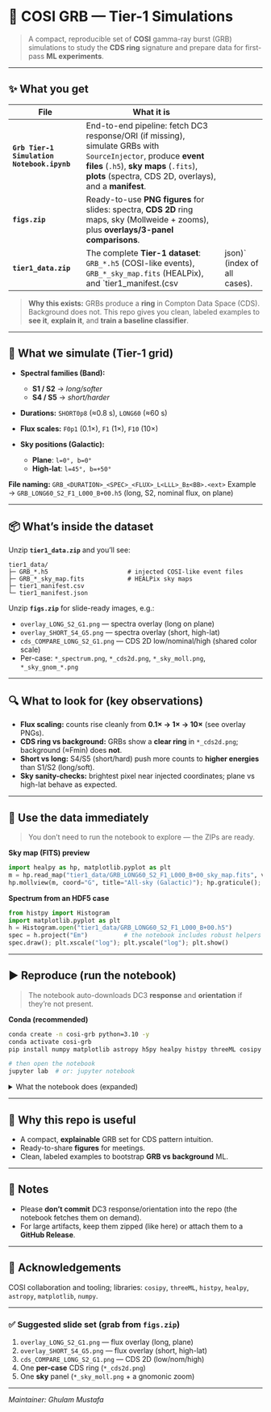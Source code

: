 # 🚀 COSI GRB — Tier-1 Simulations
> A compact, reproducible set of **COSI** gamma-ray burst (GRB) simulations to study the **CDS ring** signature and prepare data for first-pass **ML experiments**.
---

## ✨ What you get

| File                                       | What it is                                                                                                                                                                                                         |                               |
| ------------------------------------------ | ------------------------------------------------------------------------------------------------------------------------------------------------------------------------------------------------------------------ | ----------------------------- |
| **`Grb Tier-1 Simulation Notebook.ipynb`** | End-to-end pipeline: fetch DC3 response/ORI (if missing), simulate GRBs with `SourceInjector`, produce **event files** (`.h5`), **sky maps** (`.fits`), **plots** (spectra, CDS 2D, overlays), and a **manifest**. |                               |
| **`figs.zip`**                             | Ready-to-use **PNG figures** for slides: spectra, **CDS 2D** ring maps, sky (Mollweide + zooms), plus **overlays/3-panel comparisons**.                                                                            |                               |
| **`tier1_data.zip`**                       | The complete **Tier-1 dataset**: `GRB_*.h5` (COSI-like events), `GRB_*_sky_map.fits` (HEALPix), and \`tier1\_manifest.(csv                                                                                         | json)\` (index of all cases). |

> **Why this exists:** GRBs produce a **ring** in Compton Data Space (CDS). Background does not. This repo gives you clean, labeled examples to **see it**, **explain it**, and **train a baseline classifier**.

---

## 🧪 What we simulate (Tier-1 grid)

* **Spectral families (Band):**

  * **S1 / S2** → *long/softer*
  * **S4 / S5** → *short/harder*
* **Durations:** `SHORT0p8` (≈0.8 s), `LONG60` (≈60 s)
* **Flux scales:** `F0p1` (0.1×), `F1` (1×), `F10` (10×)
* **Sky positions (Galactic):**

  * **Plane**: `l=0°, b=0°`
  * **High-lat**: `l=45°, b=+50°`

**File naming:**
`GRB_<DURATION>_<SPEC>_<FLUX>_L<LLL>_B±<BB>.<ext>`
Example → `GRB_LONG60_S2_F1_L000_B+00.h5` (long, S2, nominal flux, on plane)

---

## 📦 What’s inside the dataset

Unzip **`tier1_data.zip`** and you’ll see:

```
tier1_data/
├─ GRB_*.h5                      # injected COSI-like event files
├─ GRB_*_sky_map.fits            # HEALPix sky maps
├─ tier1_manifest.csv
└─ tier1_manifest.json
```

Unzip **`figs.zip`** for slide-ready images, e.g.:

* `overlay_LONG_S2_G1.png` — spectra overlay (long on plane)
* `overlay_SHORT_S4_G5.png` — spectra overlay (short, high-lat)
* `cds_COMPARE_LONG_S2_G1.png` — CDS 2D low/nominal/high (shared color scale)
* Per-case: `*_spectrum.png`, `*_cds2d.png`, `*_sky_moll.png`, `*_sky_gnom_*.png`

---

## 🔍 What to look for (key observations)

* **Flux scaling:** counts rise cleanly from **0.1× → 1× → 10×** (see overlay PNGs).
* **CDS ring vs background:** GRBs show a **clear ring** in `*_cds2d.png`; background (≈Fmin) does **not**.
* **Short vs long:** S4/S5 (short/hard) push more counts to **higher energies** than S1/S2 (long/soft).
* **Sky sanity-checks:** brightest pixel near injected coordinates; plane vs high-lat behave as expected.

---

## 🧰 Use the data immediately

> You don’t need to run the notebook to explore — the ZIPs are ready.

**Sky map (FITS) preview**

```python
import healpy as hp, matplotlib.pyplot as plt
m = hp.read_map("tier1_data/GRB_LONG60_S2_F1_L000_B+00_sky_map.fits", verbose=False)
hp.mollview(m, coord="G", title="All-sky (Galactic)"); hp.graticule(); plt.show()
```

**Spectrum from an HDF5 case**

```python
from histpy import Histogram
import matplotlib.pyplot as plt
h = Histogram.open("tier1_data/GRB_LONG60_S2_F1_L000_B+00.h5")
spec = h.project("Em")          # the notebook includes robust helpers if names differ
spec.draw(); plt.xscale("log"); plt.yscale("log"); plt.show()
```

---

## ▶️ Reproduce (run the notebook)

> The notebook auto-downloads DC3 **response** and **orientation** if they’re not present.

**Conda (recommended)**

```bash
conda create -n cosi-grb python=3.10 -y
conda activate cosi-grb
pip install numpy matplotlib astropy h5py healpy histpy threeML cosipy

# then open the notebook
jupyter lab  # or: jupyter notebook
```

<details>
<summary>What the notebook does (expanded)</summary>

1. Sets up I/O paths.
2. **Fetches** the imaging response & orientation (once).
3. Defines **Band** spectra presets (S1/S2/S4/S5).
4. Chooses two **sky** positions (plane & high-lat).
5. Builds the **Tier-1 grid** (durations × spectra × flux × sky).
6. Runs **SourceInjector** → writes one `.h5` per case.
7. Converts to **HEALPix** → writes `*_sky_map.fits`.
8. Produces **plots** (spectra, CDS 2D, sky, overlays/3-panel).
9. Saves a **manifest** (`tier1_manifest.csv|json`) with all parameters + filenames.

</details>

---

## 🧭 Why this repo is useful

* A compact, **explainable** GRB set for CDS pattern intuition.
* Ready-to-share **figures** for meetings.
* Clean, labeled examples to bootstrap **GRB vs background** ML.

---

## 📌 Notes

* Please **don’t commit** DC3 response/orientation into the repo (the notebook fetches them on demand).
* For large artifacts, keep them zipped (like here) or attach them to a **GitHub Release**.

---

## 🙏 Acknowledgements

COSI collaboration and tooling; libraries: `cosipy`, `threeML`, `histpy`, `healpy`, `astropy`, `matplotlib`, `numpy`.

---

### ✅ Suggested slide set (grab from `figs.zip`)

1. `overlay_LONG_S2_G1.png` — flux overlay (long, plane)
2. `overlay_SHORT_S4_G5.png` — flux overlay (short, high-lat)
3. `cds_COMPARE_LONG_S2_G1.png` — CDS 2D (low/nom/high)
4. One **per-case** CDS ring (`*_cds2d.png`)
5. One **sky** panel (`*_sky_moll.png` + a gnomonic zoom)

---

*Maintainer: Ghulam Mustafa*

